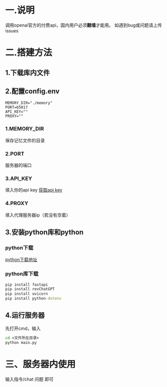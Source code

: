# 一.说明
调用openai官方的付费api，国内用户必须**翻墙**才能用。
如遇到bug或问题请上传issues
# 二.搭建方法
## 1.下载库内文件
## 2.配置config.env
```env
MEMORY_DIR="./memory"
PORT=65017
API_KEY=""
PROXY=""
```
### 1.MEMORY_DIR
保存记忆文件的目录
### 2.PORT
服务器的端口
### 3.API_KEY
填入你的api key
[获取api key](https://platform.openai.com/account/api-keys)
### 4.PROXY
填入代理服务器ip（若没有空着）
## 3.安装python库和python
### python下载
[python下载地址](https://www.python.org/downloads/)
### python库下载
```cmd
pip install fastapi
pip install revChatGPT
pip install uvicorn
pip install python-dotenv
```
## 4.运行服务器
先打开cmd，输入
```cmd
cd <文件所在目录>
python main.py
```
# 三、服务器内使用
输入指令/chat 问题 即可
